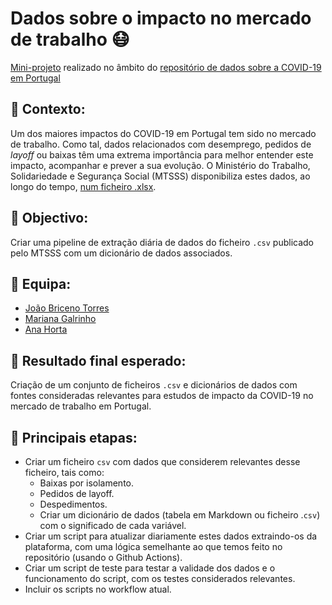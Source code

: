 # Dados sobre o impacto no mercado de trabalho 😷
[Mini-projeto](https://github.com/dssg-pt/covid19pt-data/issues/152) realizado no âmbito do [repositório de dados sobre a COVID-19 em Portugal](https://github.com/dssg-pt/covid19pt-data)

## 🤔 Contexto:
Um dos maiores impactos do COVID-19 em Portugal tem sido no mercado de trabalho. Como tal, dados relacionados com desemprego, pedidos de _layoff_ ou baixas têm uma extrema importância para melhor entender este impacto, acompanhar e prever a sua evolução. O Ministério do Trabalho, Solidariedade e Segurança Social (MTSSS) disponibiliza estes dados, ao longo do tempo, [num ficheiro .xlsx]( http://www.gep.mtsss.gov.pt/indicadores-covid-19-mtsss).

## 🥅 Objectivo:
Criar uma pipeline de extração diária de dados do ficheiro `.csv` publicado pelo MTSSS com um dicionário de dados associados.

## 👥 Equipa:
* [João Briceno Torres](https://github.com/jbricenot)
* [Mariana Galrinho](https://github.com/marianabvsg)
* [Ana Horta](https://github.com/japana26)

## 🎯 Resultado final esperado:
Criação de um conjunto de ficheiros `.csv` e dicionários de dados com fontes consideradas relevantes para estudos de impacto da COVID-19 no mercado de trabalho em Portugal.

## 🧱 Principais etapas:
* Criar um ficheiro `csv` com dados que considerem relevantes desse ficheiro, tais como:
    - Baixas por isolamento.
    - Pedidos de layoff.
    - Despedimentos.
    - Criar um dicionário de dados (tabela em Markdown ou ficheiro .`csv`) com o significado de cada variável.
* Criar um script para atualizar diariamente estes dados extraindo-os da plataforma, com uma lógica semelhante ao que temos feito no repositório (usando o Github Actions).
* Criar um script de teste para testar a validade dos dados e o funcionamento do script, com os testes considerados relevantes.
* Incluir os scripts no workflow atual.

